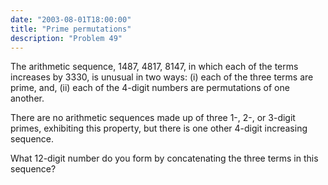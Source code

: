 ```yaml
---
date: "2003-08-01T18:00:00"
title: "Prime permutations"
description: "Problem 49"
---
```


<p>The arithmetic sequence, 1487, 4817, 8147, in which each of the terms increases by 3330, is unusual in two ways: (i) each of the three terms are prime, and, (ii) each of the 4-digit numbers are permutations of one another.</p>
<p>There are no arithmetic sequences made up of three 1-, 2-, or 3-digit primes, exhibiting this property, but there is one other 4-digit increasing sequence.</p>
<p>What 12-digit number do you form by concatenating the three terms in this sequence?</p>

